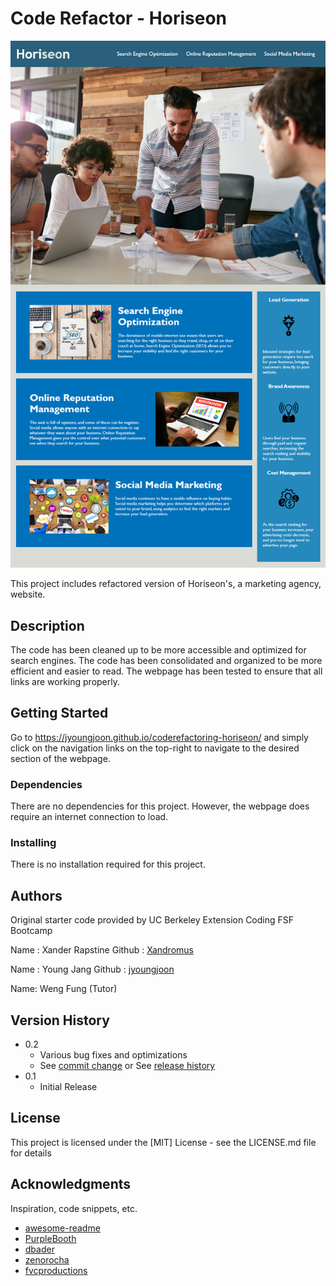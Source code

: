 # Code Refactor - Horiseon

![Horiseon Webpage](/Develop/assets/images/horiseon-screenshot.png)

This project includes refactored version of Horiseon's, a marketing agency, website.
## Description

The code has been cleaned up to be more accessible and optimized for search engines. The code has been consolidated and organized to be more efficient and easier to read. The webpage has been tested to ensure that all links are working properly.

## Getting Started

Go to https://jyoungjoon.github.io/coderefactoring-horiseon/ and simply click on the navigation links on the top-right to navigate to the desired section of the webpage.

### Dependencies

There are no dependencies for this project. However, the webpage does require an internet connection to load.

### Installing

There is no installation required for this project.
## Authors

Original starter code provided by UC Berkeley Extension Coding FSF Bootcamp

Name : Xander Rapstine
Github : [Xandromus](https://github.com/Xandromus)

Name : Young Jang
Github : [jyoungjoon](https://github.com/jyoungjoon/)

Name: Weng Fung (Tutor)

## Version History

* 0.2
    * Various bug fixes and optimizations
    * See [commit change]() or See [release history]()
* 0.1
    * Initial Release

## License

This project is licensed under the [MIT] License - see the LICENSE.md file for details

## Acknowledgments

Inspiration, code snippets, etc.
* [awesome-readme](https://github.com/matiassingers/awesome-readme)
* [PurpleBooth](https://gist.github.com/PurpleBooth/109311bb0361f32d87a2)
* [dbader](https://github.com/dbader/readme-template)
* [zenorocha](https://gist.github.com/zenorocha/4526327)
* [fvcproductions](https://gist.github.com/fvcproductions/1bfc2d4aecb01a834b46)
